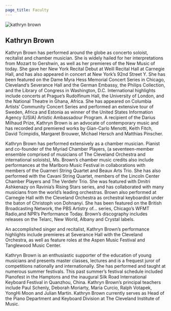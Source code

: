 ```yaml
---
page_title: Faculty
---
```


![kathryn brown](/img/kathryn-brown.png)

## Kathryn Brown

Kathryn Brown has performed around the globe as concerto soloist, recitalist and chamber musician. She is widely hailed for her interpretations from Mozart to Gershwin, as well as her premieres of the New Music of today. She gave her New York Recital Debut at Weill Recital Hall at Carnegie Hall, and has also appeared in concert at New York’s 92nd Street Y. She has been featured on the Dame Myra Hess Memorial Concert Series in Chicago, Cleveland’s Severance Hall and the German Embassy, the Philips Collection, and the Library of Congress in Washington, D.C.
International highlights include concerts at Prague’s Rudolfinum Hall, the University of London, and the National Theatre in Ghana, Africa. She has appeared on Columbia Artists’ Community Concert Series and performed an extensive tour of Sweden, Africa and Estonia as winner of the United States Information Agency (USIA) Artistic Ambassadour Program. A recipient of the Darius Milhaud Prize, Kathryn Brown is an advocate of contemporary music and has recorded and premiered works by Gian-Carlo Menotti, Keith Fitch, David Tcimpidis, Margaret Brouwer, Michael Hersch and Matthias Pinscher.
 
Kathryn Brown has performed extensively as a chamber musician. Pianist and co-founder of the Myriad Chamber Players, (a seventeen-member ensemble comprised of musicians of The Cleveland Orchestra and international soloists), Ms. Brown’s chamber music credits also include performances at the Marlboro Music Festival in collaborations with members of the Guarneri String Quartet and Beaux Arts Trio. She has also performed with the Cavani String Quartet, members of the Lincoln Center Chamber Players and The Verdehr Trio. She was featured with Dmitri Ashkenazy on Ravinia’s Rising Stars series, and has collaborated with many musicians from the world’s leading orchestras. Brown also performed at Carnegie Hall with the Cleveland Orchestra as orchestral keyboardist under the baton of Christoph von Dohnanyi. She has been featured on the British Broadcasting Network, the PBS Artistry of... series, Chicago’s WFMT Radio,and NPR’s Performance Today. Brown’s discography includes releases on the Telarc, New World, Albany and Crystal labels.   	
 
An accomplished singer and recitalist, Kathryn Brown’s performance highlights include premieres at Severance Hall with the Cleveland Orchestra, as well as feature roles at the Aspen Music Festival and Tanglewood Music Center.
 
Kathryn Brown is an enthusiastic supporter of the education of young musicians and presents master classes, lectures and is a frequest juror of competitions nationally and internationally. She has performed and taught at numerous summer festivals. This past summer’s festival schedule included  Pianofest in the Hamptons and the inaugural Silk Road International Keyboard Festival in Quanzhou, China. Kathryn Brown’s principal teachers include Paul Schenly, Deborah Moriarty, Maria Curcio, Ralph Votapek, YongHi Moon and Julian Martin.  Kathryn Brown currently serves as Head of the Piano Department and Keyboard Division at The Cleveland Institute of Music.
